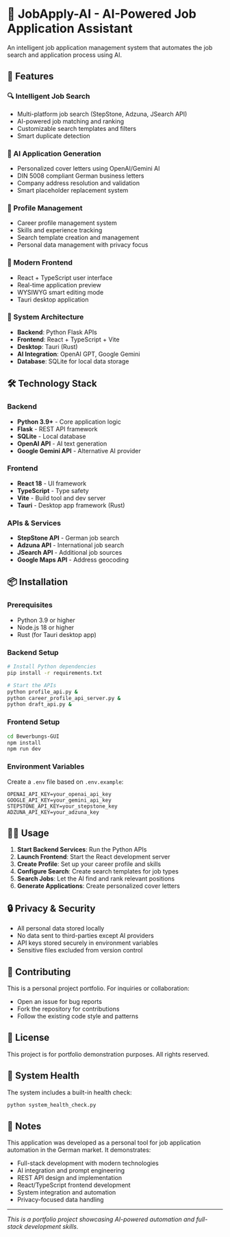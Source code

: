 # 🤖 JobApply-AI - AI-Powered Job Application Assistant

An intelligent job application management system that automates the job search and application process using AI.

## 🚀 Features

### 🔍 Intelligent Job Search
- Multi-platform job search (StepStone, Adzuna, JSearch API)
- AI-powered job matching and ranking
- Customizable search templates and filters
- Smart duplicate detection

### 📝 AI Application Generation
- Personalized cover letters using OpenAI/Gemini AI
- DIN 5008 compliant German business letters
- Company address resolution and validation  
- Smart placeholder replacement system

### 💼 Profile Management
- Career profile management system
- Skills and experience tracking
- Search template creation and management
- Personal data management with privacy focus

### 🎨 Modern Frontend
- React + TypeScript user interface
- Real-time application preview
- WYSIWYG smart editing mode
- Tauri desktop application

### 🔧 System Architecture
- **Backend**: Python Flask APIs
- **Frontend**: React + TypeScript + Vite
- **Desktop**: Tauri (Rust)
- **AI Integration**: OpenAI GPT, Google Gemini
- **Database**: SQLite for local data storage

## 🛠️ Technology Stack

### Backend
- **Python 3.9+** - Core application logic
- **Flask** - REST API framework
- **SQLite** - Local database
- **OpenAI API** - AI text generation
- **Google Gemini API** - Alternative AI provider

### Frontend
- **React 18** - UI framework
- **TypeScript** - Type safety
- **Vite** - Build tool and dev server
- **Tauri** - Desktop app framework (Rust)

### APIs & Services
- **StepStone API** - German job search
- **Adzuna API** - International job search  
- **JSearch API** - Additional job sources
- **Google Maps API** - Address geocoding

## 📦 Installation

### Prerequisites
- Python 3.9 or higher
- Node.js 18 or higher
- Rust (for Tauri desktop app)

### Backend Setup
```bash
# Install Python dependencies
pip install -r requirements.txt

# Start the APIs
python profile_api.py &
python career_profile_api_server.py &  
python draft_api.py &
```

### Frontend Setup
```bash
cd Bewerbungs-GUI
npm install
npm run dev
```

### Environment Variables
Create a `.env` file based on `.env.example`:
```env
OPENAI_API_KEY=your_openai_api_key
GOOGLE_API_KEY=your_gemini_api_key
STEPSTONE_API_KEY=your_stepstone_key
ADZUNA_API_KEY=your_adzuna_key
```

## 🏃‍♂️ Usage

1. **Start Backend Services**: Run the Python APIs
2. **Launch Frontend**: Start the React development server  
3. **Create Profile**: Set up your career profile and skills
4. **Configure Search**: Create search templates for job types
5. **Search Jobs**: Let the AI find and rank relevant positions
6. **Generate Applications**: Create personalized cover letters

## 🔒 Privacy & Security

- All personal data stored locally
- No data sent to third-parties except AI providers
- API keys stored securely in environment variables
- Sensitive files excluded from version control

## 🤝 Contributing

This is a personal project portfolio. For inquiries or collaboration:
- Open an issue for bug reports
- Fork the repository for contributions  
- Follow the existing code style and patterns

## 📄 License

This project is for portfolio demonstration purposes. All rights reserved.

## 🔧 System Health

The system includes a built-in health check:
```bash
python system_health_check.py
```

## 📝 Notes

This application was developed as a personal tool for job application automation in the German market. It demonstrates:
- Full-stack development with modern technologies
- AI integration and prompt engineering  
- REST API design and implementation
- React/TypeScript frontend development
- System integration and automation
- Privacy-focused data handling

---

*This is a portfolio project showcasing AI-powered automation and full-stack development skills.*